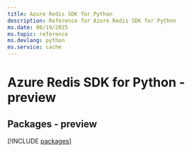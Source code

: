 ```yaml
---
title: Azure Redis SDK for Python
description: Reference for Azure Redis SDK for Python
ms.date: 06/19/2025
ms.topic: reference
ms.devlang: python
ms.service: cache
---
```

# Azure Redis SDK for Python - preview
## Packages - preview
[!INCLUDE [packages](redis-index.md)]